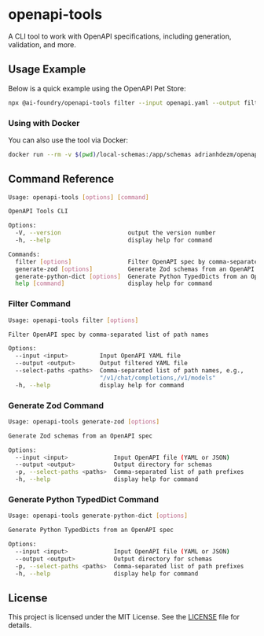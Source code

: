 # openapi-tools

A CLI tool to work with OpenAPI specifications, including generation, validation, and more.

## Usage Example

Below is a quick example using the OpenAPI Pet Store:

```bash
npx @ai-foundry/openapi-tools filter --input openapi.yaml --output filtered.yaml --select-paths "/pet/{petId}"
```

### Using with Docker

You can also use the tool via Docker:

```bash
docker run --rm -v $(pwd)/local-schemas:/app/schemas adrianhdezm/openapi-tools filter --input ./schemas/openapi.yaml --output ./schemas/filtered.yaml --select-paths "/pet/{petId}"
```

## Command Reference

```bash
Usage: openapi-tools [options] [command]

OpenAPI Tools CLI

Options:
  -V, --version                   output the version number
  -h, --help                      display help for command

Commands:
  filter [options]                Filter OpenAPI spec by comma-separated list of path names
  generate-zod [options]          Generate Zod schemas from an OpenAPI spec
  generate-python-dict [options]  Generate Python TypedDicts from an OpenAPI spec
  help [command]                  display help for command
```

### Filter Command

```bash
Usage: openapi-tools filter [options]

Filter OpenAPI spec by comma-separated list of path names

Options:
  --input <input>         Input OpenAPI YAML file
  --output <output>       Output filtered YAML file
  --select-paths <paths>  Comma-separated list of path names, e.g.,
                          "/v1/chat/completions,/v1/models"
  -h, --help              display help for command
```

### Generate Zod Command

```bash
Usage: openapi-tools generate-zod [options]

Generate Zod schemas from an OpenAPI spec

Options:
  --input <input>             Input OpenAPI file (YAML or JSON)
  --output <output>           Output directory for schemas
  -p, --select-paths <paths>  Comma-separated list of path prefixes
  -h, --help                  display help for command
```

### Generate Python TypedDict Command

```bash
Usage: openapi-tools generate-python-dict [options]

Generate Python TypedDicts from an OpenAPI spec

Options:
  --input <input>             Input OpenAPI file (YAML or JSON)
  --output <output>           Output directory for schemas
  -p, --select-paths <paths>  Comma-separated list of path prefixes
  -h, --help                  display help for command
```

## License

This project is licensed under the MIT License. See the [LICENSE](LICENSE) file for details.
